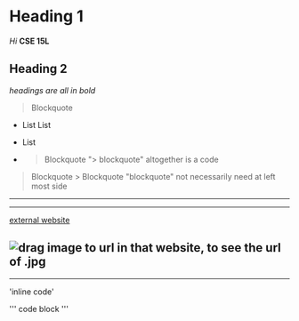 # Heading 1

*Hi*
**CSE 15L**

## Heading 2

*headings are all in bold*

> Blockquote
* List
List
- List
- > Blockquote	 "> blockquote" altogether is a code
> Blockquote  > Blockquote   "blockquote" not necessarily need at left most side



---
***
[external website](https://www.planetware.com/pictures/france-f.htm)

![drag image to url in that website, to see the url of .jpg](https://www.planetware.com/wpimages/2020/02/france-in-pictures-beautiful-places-to-photograph-eiffel-tower.jpg)
---
***

'inline code'

'''
code block
'''

